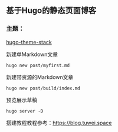 ## 基于Hugo的静态页面博客

### 主题：
[hugo-theme-stack](https://github.com/CaiJimmy/hugo-theme-stack)


新建单Markdown文章
```shell
hugo new post/myfirst.md
```

新建带资源的Markdown文章
```shell
hugo new post/build/index.md 
```

预览展示草稿
```shell
hugo server -D
```
搭建教程教程参考：https://blog.tuwei.space